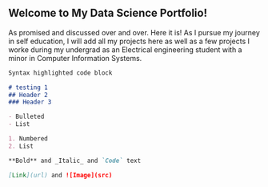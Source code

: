 ## Welcome to My Data Science Portfolio!

As promised and discussed over and over. Here it is! As I pursue my journey in self education, 
I will add all my projects here as well as a few projects I worke during my undergrad as an 
Electrical engineering student with a minor in Computer Information Systems.

```markdown
Syntax highlighted code block

# testing 1
## Header 2
### Header 3

- Bulleted
- List

1. Numbered
2. List

**Bold** and _Italic_ and `Code` text

[Link](url) and ![Image](src)
```


